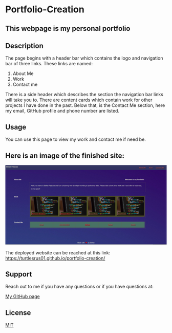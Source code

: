 # Portfolio-Creation


## This webpage is my personal portfolio

## Description
The page begins with a header bar which contains the logo and navigation bar of three links. These links are named:

1. About Me
2. Work
3. Contact me

There is a side header which describes the section the navigation bar links will take you to. There are content cards which contain work for other projects I have done in the past. Below that, is the Contact Me section, here my email, GitHub profile and phone number are listed.



## Usage 
You can use this page to view my work and contact me if need be. 


## Here is an image of the finished site:

![photo of website](./assets/img/Screenshot%202023-02-06%20234433.png)

The deployed website can be reached at this link: https://turtlesrus01.github.io/portfolio-creation/

## Support
Reach out to me if you have any questions or if you have questions at:

[My GitHub page](https://github.com/turtlesrus01)

## License
[MIT](https://github.com/turtlesrus01/portfolio-creation/blob/main/LICENSE)